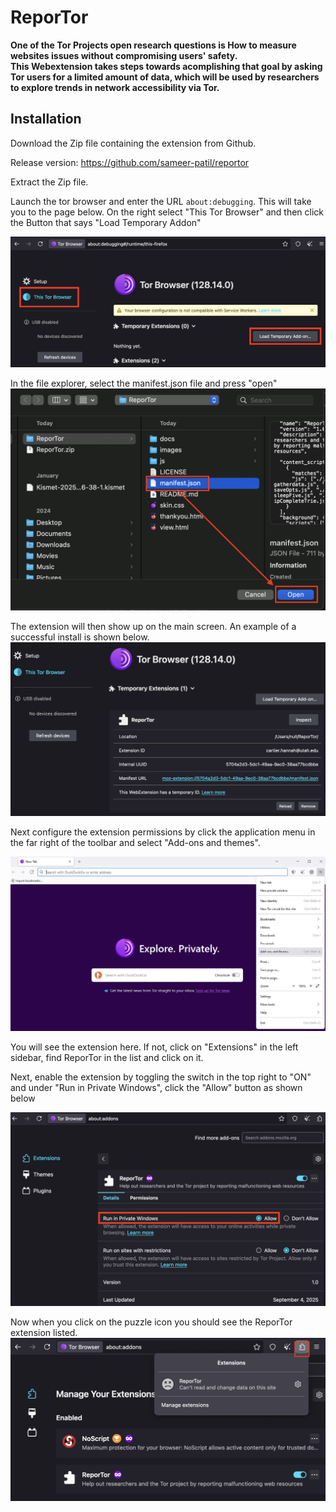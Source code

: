 # ReporTor
**One of the Tor Projects open research questions is How to measure websites issues without compromising users' safety.  
This Webextension takes steps towards acomplishing that goal by asking Tor users for a limited amount of data, which will be used by
researchers to explore trends in network accessibility via Tor.**

## Installation
Download the Zip file containing the extension from Github.

Release version:
https://github.com/sameer-patil/reportor

Extract the Zip file.

Launch the tor browser and enter the URL `about:debugging`. This will take you to the page below. On the right select "This Tor Browser" and then click the Button that says "Load Temporary Addon"


![tor-debug-image](images/tordebug.png)


In the file explorer, select the manifest.json file and press "open"
![tor-debug-image](images/filesystem.png)

The extension will then show up on the main screen. An example of a successful install is shown below.
![tor-debug-image](images/install.png)

Next configure the extension permissions by click the application menu in the far right of the toolbar and select "Add-ons and themes".

![tor-debug-image](images/applicationmenu.png)

You will see the extension here. If not, click on "Extensions" in the left sidebar, find ReporTor in the list and click on it. 

Next, enable the extension by toggling the switch in the top right to "ON" and under "Run in Private Windows", click the "Allow" button as shown below

![run-in-private-window](images/runinprivate.png)

Now when you click on the puzzle icon you should see the ReporTor extension listed.
![run-in-private-window](images/installdone.png)